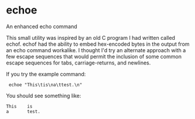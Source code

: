 # echoe
An enhanced echo command

This small utility was inspired by an old C program I had written called echof. echof  had the ability to embed hex-encoded bytes in the output from an echo command workalike.  I thought I'd try an alternate approach with a few escape sequences that would permit the inclusion of some common escape sequences for tabs, carriage-returns, and newlines.

If you try the example command:

     echoe "This\tis\na\ttest.\n"

You should see something like:

    This    is
    a       test.
    
